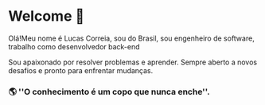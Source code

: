 #	Welcome 👋
Olá!Meu nome é Lucas Correia, sou do Brasil, sou engenheiro de software, trabalho como desenvolvedor back-end 

Sou apaixonado por resolver problemas e aprender. Sempre aberto a novos desafios e pronto para enfrentar mudanças.

<h3>🌎 ''O conhecimento é um copo que nunca enche''.</h3>
